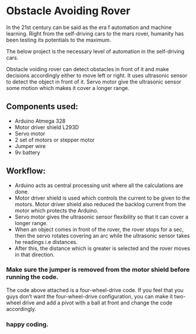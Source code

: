 # Obstacle Avoiding Rover

In the 21st century can be said as the era f automation and machine learning. Right from the self-driving cars to the mars rover, humanity has been testing its potentials to the maximum.

The below project is the necessary level of automation in the self-driving cars.

Obstacle voiding rover can detect obstacles in front of it and make decisions accordingly either to move left or right. It uses ultrasonic sensor to detect the object in front of it. Servo motor give the ultrasonic sensor some motion which makes it cover a longer range.

## Components used:

- Arduino Atmega 328
- Motor driver shield L293D
- Servo motor
- 2 set of motors or stepper motor
- Jumper wire
- 9v battery

## Workflow:

- Arduino acts as central processing unit where all the calculations are done. 
- Motor driver shield is used which controls the current to be given to the motors. Motor driver shield also reduced the backlog current from the motor which protects the Arduino.
- Servo motor gives the ultrasonic sensor flexibility so that it can cover a longer range.
- When an object comes in front of the rover, the rover stops for a sec, then the servo rotates covering an arc while the ultrasonic sensor takes he readings i.e distances.
- After this, the distance which is greater is selected and the rover moves in that direction.

### Make sure the jumper is removed from the motor shield before running the code.


The code above attached is a four-wheel-drive code.
If you feel that you guys don’t want the four-wheel-drive configuration, you can make it two-wheel drive and add a pivot with a ball at front and change the code accordingly.


### happy coding.







